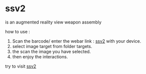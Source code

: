 # ssv2
is an augmented reality view weapon assembly

how to use :

1. Scan the barcode/ enter the webar link : [ssv2](https://dramdani.github.io/ssv2/) with your device.
3. select image target from folder targets.
4. the scan the image you have selected.
5. then enjoy the interactions.

try to visit [ssv2](https://dramdani.github.io/ssv2/)
